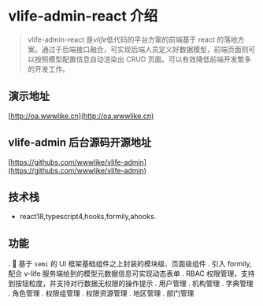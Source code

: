 # vlife-admin-react 介绍

> vlife-admin-react 是*vlife*低代码的平台方案的前端基于 react 的落地方案。通过于后端接口融合，可实现后端人员定义好数据模型，前端页面则可以按照模型配置信息自动渲染出 CRUD 页面。可以有效降低前端开发繁多的开发工作。

## 演示地址

[http://oa.wwwlike.cn](http://oa.wwwlike.cn)

## vlife-admin 后台源码开源地址

[https://githubs.com/wwwlike/vlife-admin](https://githubs.com/wwwlike/vlife-admin)

## 技术栈

- react18,typescript4,hooks,formily,ahooks.

## 功能

. 🚙 基于 `semi` 的 UI 框架基础组件之上封装的模块级、页面级组件
. 引入 formily,配合 v-life 服务端给到的模型元数据信息可实现动态表单
. RBAC 权限管理，支持到按钮粒度，并支持对行数据无权限的操作提示
. 用户管理
. 机构管理
. 字典管理
. 角色管理
. 权限组管理
. 权限资源管理
. 地区管理
. 部门管理
